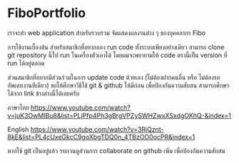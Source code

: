 # FiboPortfolio
เราจะทำ web application สำหรับรวบรวม จัดแสดงผลงานต่าง ๆ ของบุคคลากร Fibo

การใช้งานเบื้องต้น
สำหรับสมาชิกที่อยากลอง run code ทั้งระบบเพียงอย่างเดียว สามารถ clone git repository นี้ไป run ในเครื่องตัวเองได้ โดยผมจะพยายามให้ code ตรงนี้เป็น version ที่ run ได้อยู่ตลอด

ส่วนสมาชิกที่อยากมีส่วนร่วมในการ update code ด้วยเอง (ไม่ต้องฝากคนอื่น หรือ ไม่ต้องรออัพเดทงานทีเดียว) ขอให้ศึกษาวิธีใช้ git & github ให้ดีก่อน เพื่อป้องกันความสับสน สามารถศึกษาได้จาก link ข้างล่างนี้ได้เลยครับ

ภาษาไทย https://www.youtube.com/watch?v=juK3OwMIBu8&list=PLjPfp4Ph3gBrgVPZySWHZwxXSxdgOKhQ-&index=1

English https://www.youtube.com/watch?v=3RjQznt-8kE&list=PL4cUxeGkcC9goXbgTDQ0n_4TBzOO0ocPR&index=1

หากใช้ git เป็นอยู่แล้ว รบกวนดูส่วนการ collaborate on github เพิ่ม เพื่อป้องกันความสับสน
